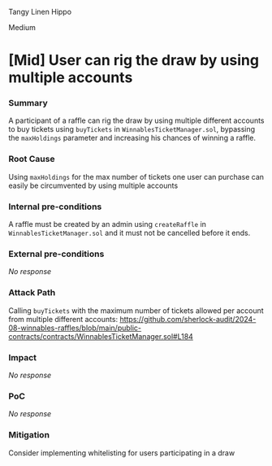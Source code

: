 Tangy Linen Hippo

Medium

# [Mid] User can rig the draw by using multiple accounts

### Summary

A participant of a raffle can rig the draw by using multiple different accounts to buy tickets using `buyTickets` in `WinnablesTicketManager.sol`, bypassing the `maxHoldings` parameter and increasing his chances of winning a raffle.

### Root Cause

Using `maxHoldings` for the max number of tickets one user can purchase can easily be circumvented by using multiple accounts 

### Internal pre-conditions

A raffle must be created by an admin using `createRaffle` in `WinnablesTicketManager.sol` and it must not be cancelled before it ends.

### External pre-conditions

_No response_

### Attack Path

Calling `buyTickets` with the maximum number of tickets allowed per account from multiple different accounts:
https://github.com/sherlock-audit/2024-08-winnables-raffles/blob/main/public-contracts/contracts/WinnablesTicketManager.sol#L184

### Impact

_No response_

### PoC

_No response_

### Mitigation

Consider implementing whitelisting for users participating in a draw